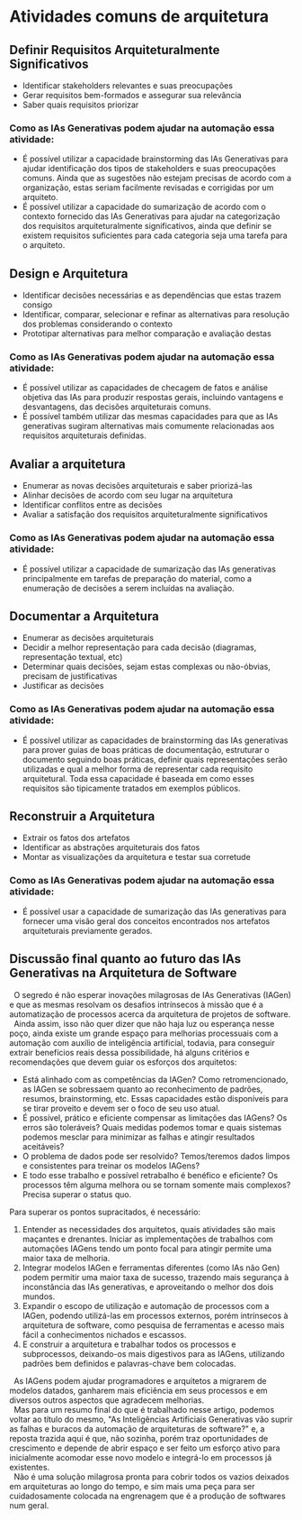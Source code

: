 # Atividades comuns de arquitetura


## Definir Requisitos Arquiteturalmente Significativos
- Identificar stakeholders relevantes e suas preocupações
- Gerar requisitos bem-formados e assegurar sua relevância
- Saber quais requisitos priorizar

### Como as IAs Generativas podem ajudar na automação essa atividade:
- É possível utilizar a capacidade brainstorming das IAs Generativas para ajudar identificação dos tipos de stakeholders e suas preocupações comuns. Ainda que as sugestões não estejam precisas de acordo com a organização, estas seriam facilmente revisadas e corrigidas por um arquiteto.
- É possível utilizar a capacidade do sumarização de acordo com o contexto fornecido das IAs Generativas para ajudar na categorização dos requisitos arquiteturalmente significativos, ainda que definir se existem requisitos suficientes para cada categoria seja uma tarefa para o arquiteto.


## Design e Arquitetura
- Identificar decisões necessárias e as dependências que estas trazem consigo
- Identificar, comparar, selecionar e refinar as alternativas para resolução dos problemas considerando o contexto
- Prototipar alternativas para melhor comparação e avaliação destas

### Como as IAs Generativas podem ajudar na automação essa atividade:
- É possível utilizar as capacidades de checagem de fatos e análise objetiva das IAs para produzir respostas gerais, incluindo vantagens e desvantagens, das decisões arquiteturais comuns.
- É possível também utilizar das mesmas capacidades para que as IAs generativas sugiram alternativas mais comumente relacionadas aos requisitos arquiteturais definidas.


## Avaliar a arquitetura
- Enumerar as novas decisões arquiteturais e saber priorizá-las
- Alinhar decisões de acordo com seu lugar na arquitetura
- Identificar conflitos entre as decisões
- Avaliar a satisfação dos requisitos arquiteturalmente significativos

### Como as IAs Generativas podem ajudar na automação essa atividade:
- É possível utilizar a capacidade de sumarização das IAs generativas principalmente em tarefas de preparação do material, como a enumeração de decisões a serem incluídas na avaliação.


## Documentar a Arquitetura
- Enumerar as decisões arquiteturais
- Decidir a melhor representação para cada decisão (diagramas, representação textual, etc)
- Determinar quais decisões, sejam estas complexas ou não-óbvias, precisam de justificativas
- Justificar as decisões

### Como as IAs Generativas podem ajudar na automação essa atividade:
- É possível utilizar as capacidades de brainstorming das IAs generativas para prover guias de boas práticas de documentação, estruturar o documento seguindo boas práticas, definir quais representações serão utilizadas e qual a melhor forma de representar cada requisito arquitetural. Toda essa capacidade é baseada em como esses requisitos são tipicamente tratados em exemplos públicos.


## Reconstruir a Arquitetura
- Extrair os fatos dos artefatos
- Identificar as abstrações arquiteturais dos fatos
- Montar as visualizações da arquitetura e testar sua corretude

### Como as IAs Generativas podem ajudar na automação essa atividade:
- É possível usar a capacidade de sumarização das IAs generativas para fornecer uma visão geral dos conceitos encontrados nos artefatos arquiteturais previamente gerados.

## Discussão final quanto ao futuro das IAs Generativas na Arquitetura de Software
&nbsp;&nbsp;O segredo é não esperar inovações milagrosas de IAs Generativas (IAGen) e que as mesmas resolvam os desafios intrínsecos à missão que é a automatização de processos acerca da arquitetura de projetos de software.<br />
&nbsp;&nbsp;Ainda assim, isso não quer dizer que não haja luz ou esperança nesse poço, ainda existe um grande espaço para melhorias processuais com a automação com auxílio de inteligência artificial, todavia, para conseguir extrair benefícios reais dessa possibilidade, há alguns critérios e recomendações que devem guiar os esforços dos arquitetos:

- Está alinhado com as competências da IAGen? Como retromencionado, as IAGen se sobressaem quanto ao reconhecimento de padrões, resumos, brainstorming, etc. Essas capacidades estão disponíveis para se tirar proveito e devem ser o foco de seu uso atual.
- É possível, prático e eficiente compensar as limitações das IAGens? Os erros são toleráveis? Quais medidas podemos tomar e quais sistemas podemos mesclar para minimizar as falhas e atingir resultados aceitáveis?
- O problema de dados pode ser resolvido? Temos/teremos dados limpos e consistentes para treinar os modelos IAGens?
- E todo esse trabalho e possível retrabalho é benéfico e eficiente? Os processos têm alguma melhora ou se tornam somente mais complexos? Precisa superar o status quo.

Para superar os pontos supracitados, é necessário: 
1. Entender as necessidades dos arquitetos, quais atividades são mais maçantes e drenantes. Iniciar as implementações de trabalhos com automações IAGens tendo um ponto focal para atingir permite uma maior taxa de melhoria.
2. Integrar modelos IAGen e ferramentas diferentes (como IAs não Gen) podem permitir uma maior taxa de sucesso, trazendo mais segurança à inconstância das IAs generativas, e aproveitando o melhor dos dois mundos. 
3. Expandir o escopo de utilização e automação de processos com a IAGen, podendo utilizá-las em processos externos, porém intrínsecos à arquitetura de software, como pesquisa de ferramentas e acesso mais fácil a conhecimentos nichados e escassos.
4. E construir a arquitetura e trabalhar todos os processos e subprocessos, deixando-os mais digestivos para as IAGens, utilizando padrões bem definidos e palavras-chave bem colocadas.

&nbsp;&nbsp;As IAGens podem ajudar programadores e arquitetos a migrarem de modelos datados, ganharem mais eficiência em seus processos e em diversos outros aspectos que agradecem melhorias.<br />
&nbsp;&nbsp;Mas para um resumo final do que é trabalhado nesse artigo, podemos voltar ao título do mesmo, "As Inteligências Artificiais Generativas vão suprir as falhas e buracos da automação de arquiteturas de software?" e, a reposta trazida aqui é que, não sozinha, porém traz oportunidades de crescimento e depende de abrir espaço e ser feito um esforço ativo para inicialmente acomodar esse novo modelo e integrá-lo em processos já existentes.<br />
&nbsp;&nbsp;Não é uma solução milagrosa pronta para cobrir todos os vazios deixados em arquiteturas ao longo do tempo, e sim mais uma peça para ser cuidadosamente colocada na engrenagem que é a produção de softwares num geral.

